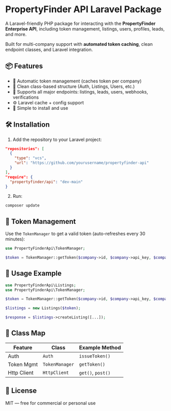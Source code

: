 # PropertyFinder API Laravel Package

A Laravel-friendly PHP package for interacting with the **PropertyFinder Enterprise API**, including token management, listings, users, profiles, leads, and more.

Built for multi-company support with **automated token caching**, clean endpoint classes, and Laravel integration.

## 📦 Features

- 🔐 Automatic token management (caches token per company)
- 🧱 Clean class-based structure (Auth, Listings, Users, etc.)
- 📍 Supports all major endpoints: listings, leads, users, webhooks, verifications
- ⚙️ Laravel cache + config support
- 🚀 Simple to install and use

## 🛠 Installation

1. Add the repository to your Laravel project:

```json
"repositories": [
  {
    "type": "vcs",
    "url": "https://github.com/yourusername/propertyfinder-api"
  }
],
"require": {
  "propertyfinder/api": "dev-main"
}
```

2. Run:
```bash
composer update
```

## 🔐 Token Management

Use the `TokenManager` to get a valid token (auto-refreshes every 30 minutes):

```php
use PropertyFinderApi\TokenManager;

$token = TokenManager::getToken($company->id, $company->api_key, $company->api_secret);
```

## 🚀 Usage Example

```php
use PropertyFinderApi\Listings;
use PropertyFinderApi\TokenManager;

$token = TokenManager::getToken($company->id, $company->api_key, $company->api_secret);

$listings = new Listings($token);

$response = $listings->createListing([...]);
```

## 📁 Class Map

| Feature      | Class                  | Example Method                |
|--------------|------------------------|-------------------------------|
| Auth         | `Auth`                 | `issueToken()`                |
| Token Mgmt   | `TokenManager`         | `getToken()`                  |
| Http Client  | `HttpClient`           | `get()`, `post()`             |

## 📄 License

MIT — free for commercial or personal use